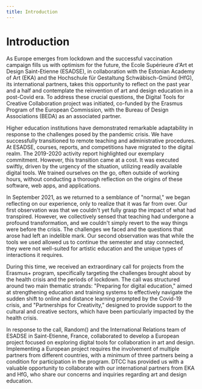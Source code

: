 ```yaml
---
title: Introduction
---
```


# Introduction

As Europe emerges from lockdown and the successful vaccination campaign
fills us with optimism for the future, the Ecole Supérieure d'Art et
Design Saint-Etienne (ESADSE), in collaboration with the Estonian
Academy of Art (EKA) and the Hochschule für Gestaltung Schwäbisch-Gmünd
(HfG), its international partners, takes this opportunity to reflect on
the past year and a half and contemplate the reinvention of art and
design education in a post-Covid era. To address these crucial
questions, the Digital Tools for Creative Collaboration project was
initiated, co-funded by the Erasmus Program of the European Commission,
with the Bureau of Design Associations (BEDA) as an associated partner.

Higher education institutions have demonstrated remarkable adaptability
in response to the challenges posed by the pandemic crisis. We have
successfully transitioned to remote teaching and administrative
procedures. At ESADSE, courses, reports, and competitions have migrated
to the digital realm. The 2019-2020 activity report highlighted our
exemplary commitment. However, this transition came at a cost. It was
executed swiftly, driven by the urgency of the situation, utilizing
readily available digital tools. We trained ourselves on the go, often
outside of working hours, without conducting a thorough reflection on
the origins of these software, web apps, and applications.

In September 2021, as we returned to a semblance of "normal," we began
reflecting on our experience, only to realize that it was far from over.
Our first observation was that we couldn't yet fully grasp the impact
of what had transpired. However, we collectively sensed that teaching
had undergone a profound transformation, and we couldn't simply revert
to the way things were before the crisis. The challenges we faced and
the questions that arose had left an indelible mark. Our second
observation was that while the tools we used allowed us to continue the
semester and stay connected, they were not well-suited for artistic
education and the unique types of interactions it requires.

During this time, we received an extraordinary call for projects from
the Erasmus+ program, specifically targeting the challenges brought
about by the health crisis and the periods of lockdown. The call was
structured around two main thematic strands: "Preparing for digital
education," aimed at strengthening education and training systems to
effectively navigate the sudden shift to online and distance learning
prompted by the Covid-19 crisis, and "Partnerships for Creativity,"
designed to provide support to the cultural and creative sectors, which
have been particularly impacted by the health crisis.

In response to the call, Random() and the International Relations team
of ESADSE in Saint-Etienne, France, collaborated to develop a European
project focused on exploring digital tools for collaboration in art and
design. Implementing a European project requires the involvement of
multiple partners from different countries, with a minimum of three
partners being a condition for participation in the program. DTCC has
provided us with a valuable opportunity to collaborate with our
international partners from EKA and HfG, who share our concerns and
inquiries regarding art and design education.
